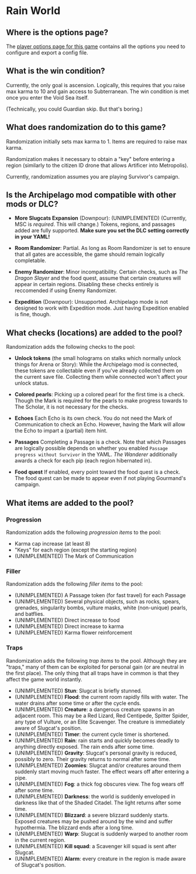 # Rain World

## Where is the options page?

The [player options page for this game](../player-options) contains all the options you need to configure and export a
config file.

## What is the win condition?

Currently, the only goal is ascension.
Logically, this requires that you raise max karma to 10 and gain access to Subterranean.
The win condition is met once you enter the Void Sea itself.

(Technically, you could Guardian skip.  But that's boring.)

## What does randomization do to this game?

Randomization initially sets max karma to 1.
Items are required to raise max karma.

Randomization makes it necessary to obtain a "key" before entering a region
(similarly to the citizen ID drone that allows Artificer into Metropolis).

Currently, randomization assumes you are playing Survivor's campaign.

## Is the Archipelago mod compatible with other mods or DLC?

- **More Slugcats Expansion** (Downpour): (UNIMPLEMENTED)
(Currently, MSC is *required*.  This will change.)
Tokens, regions, and passages added are fully supported.
**Make sure you set the DLC setting correctly in your YAML!**

- **Room Randomizer**: Partial.
As long as Room Randomizer is set to ensure that all gates are accessible,
the game should remain logically completable.

- **Enemy Randomizer**: Minor incompatibility.
Certain checks, such as _The Dragon Slayer_ and the food quest,
assume that certain creatures will appear in certain regions.
Disabling these checks entirely is reccomended if using Enemy Randomizer.

- **Expedition** (Downpour): Unsupported.
Archipelago mode is not designed to work with Expedition mode.
Just having Expedition enabled is fine, though.

## What checks (locations) are added to the pool?

Randomization adds the following checks to the pool:
- **Unlock tokens** (the small holograms on stalks which normally unlock things for Arena or Story):
While the Archipelago mod is connected, these tokens are collectable
even if you've already collected them on the current save file.
Collecting them while connected won't affect your unlock status.

- **Colored pearls**:
Picking up a colored pearl for the first time is a check.
Though the Mark is required for the pearls to make progress towards to The Scholar,
it is not necessary for the checks.

- **Echoes**
Each Echo is its own check.
You do not need the Mark of Communication to check an Echo.
However, having the Mark will allow the Echo to impart a (partial) item hint.

- **Passages**
Completing a Passage is a check.
Note that which Passages are logically possible depends on
whether you enabled `Passage progress without Survivor` in the YAML.
_The Wanderer_ additionally awards a check for each pip (each region hibernated in).

- **Food quest**
If enabled, every point toward the food quest is a check.
The food quest can be made to appear even if not playing Gourmand's campaign.

## What items are added to the pool?

### Progression
Randomization adds the following _progression items_ to the pool:
- Karma cap increase (at least 8)
- "Keys" for each region (except the starting region)
- (UNIMPLEMENTED) The Mark of Communication

### Filler
Randomization adds the following _filler items_ to the pool:
- (UNIMPLEMENTED) A Passage token (for fast travel) for each Passage
- (UNIMPLEMENTED) Several physical objects, such as rocks, spears, grenades, singularity bombs,
vulture masks, white (non-unique) pearls, and batflies.
- (UNIMPLEMENTED) Direct increase to food
- (UNIMPLEMENTED) Direct increase to karma
- (UNIMPLEMENTED) Karma flower reinforcement

### Traps
Randomization adds the following _trap items_ to the pool.
Although they are "traps," many of them can be exploited for personal gain
(or are neutral in the first place).
The only thing that all traps have in common is that they affect the game world instantly.
- (UNIMPLEMENTED) **Stun**: Slugcat is briefly stunned.
- (UNIMPLEMENTED) **Flood**: the current room rapidly fills with water.
The water drains after some time or after the cycle ends.
- (UNIMPLEMENTED) **Creature**: a dangerous creature spawns in an adjacent room.
This may be a Red Lizard, Red Centipede, Spitter Spider, any type of Vulture, or an Elite Scavenger.
The creature is immediately aware of Slugcat's position.
- (UNIMPLEMENTED) **Timer**: the current cycle timer is shortened.
- (UNIMPLEMENTED) **Rain**: rain starts and quickly becomes deadly to anything directly exposed.
The rain ends after some time.
- (UNIMPLEMENTED) **Gravity**: Slugcat's personal gravity is reduced, possibly to zero.
Their gravity returns to normal after some time.
- (UNIMPLEMENTED) **Zoomies**: Slugcat and/or creatures around them suddenly start moving much faster.
The effect wears off after entering a pipe.
- (UNIMPLEMENTED) **Fog**: a thick fog obscures view.  The fog wears off after some time.
- (UNIMPLEMENTED) **Darkness**: the world is suddenly enveloped in darkness like that of the Shaded Citadel.
The light returns after some time.
- (UNIMPLEMENTED) **Blizzard**: a severe blizzard suddenly starts.
Exposed creatures may be pushed around by the wind and suffer hypothermia.
The blizzard ends after a long time.
- (UNIMPLEMENTED) **Warp**: Slugcat is suddenly warped to another room in the current region.
- (UNIMPLEMENTED) **Kill squad**: a Scavenger kill squad is sent after Slugcat.
- (UNIMPLEMENTED) **Alarm**: every creature in the region is made aware of Slugcat's position.

